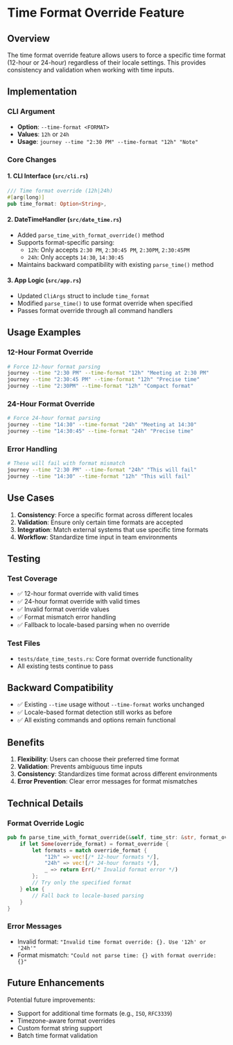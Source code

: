 # Time Format Override Feature

## Overview

The time format override feature allows users to force a specific time format (12-hour or 24-hour) regardless of their locale settings. This provides consistency and validation when working with time inputs.

## Implementation

### CLI Argument
- **Option**: `--time-format <FORMAT>`
- **Values**: `12h` or `24h`
- **Usage**: `journey --time "2:30 PM" --time-format "12h" "Note"`

### Core Changes

#### 1. CLI Interface (`src/cli.rs`)
```rust
/// Time format override (12h|24h)
#[arg(long)]
pub time_format: Option<String>,
```

#### 2. DateTimeHandler (`src/date_time.rs`)
- Added `parse_time_with_format_override()` method
- Supports format-specific parsing:
  - `12h`: Only accepts `2:30 PM`, `2:30:45 PM`, `2:30PM`, `2:30:45PM`
  - `24h`: Only accepts `14:30`, `14:30:45`
- Maintains backward compatibility with existing `parse_time()` method

#### 3. App Logic (`src/app.rs`)
- Updated `CliArgs` struct to include `time_format`
- Modified `parse_time()` to use format override when specified
- Passes format override through all command handlers

## Usage Examples

### 12-Hour Format Override
```bash
# Force 12-hour format parsing
journey --time "2:30 PM" --time-format "12h" "Meeting at 2:30 PM"
journey --time "2:30:45 PM" --time-format "12h" "Precise time"
journey --time "2:30PM" --time-format "12h" "Compact format"
```

### 24-Hour Format Override
```bash
# Force 24-hour format parsing
journey --time "14:30" --time-format "24h" "Meeting at 14:30"
journey --time "14:30:45" --time-format "24h" "Precise time"
```

### Error Handling
```bash
# These will fail with format mismatch
journey --time "2:30 PM" --time-format "24h" "This will fail"
journey --time "14:30" --time-format "12h" "This will fail"
```

## Use Cases

1. **Consistency**: Force a specific format across different locales
2. **Validation**: Ensure only certain time formats are accepted
3. **Integration**: Match external systems that use specific time formats
4. **Workflow**: Standardize time input in team environments

## Testing

### Test Coverage
- ✅ 12-hour format override with valid times
- ✅ 24-hour format override with valid times
- ✅ Invalid format override values
- ✅ Format mismatch error handling
- ✅ Fallback to locale-based parsing when no override

### Test Files
- `tests/date_time_tests.rs`: Core format override functionality
- All existing tests continue to pass

## Backward Compatibility

- ✅ Existing `--time` usage without `--time-format` works unchanged
- ✅ Locale-based format detection still works as before
- ✅ All existing commands and options remain functional

## Benefits

1. **Flexibility**: Users can choose their preferred time format
2. **Validation**: Prevents ambiguous time inputs
3. **Consistency**: Standardizes time format across different environments
4. **Error Prevention**: Clear error messages for format mismatches

## Technical Details

### Format Override Logic
```rust
pub fn parse_time_with_format_override(&self, time_str: &str, format_override: Option<&str>) -> Result<NaiveTime, JourneyError> {
    if let Some(override_format) = format_override {
        let formats = match override_format {
            "12h" => vec![/* 12-hour formats */],
            "24h" => vec![/* 24-hour formats */],
            _ => return Err(/* Invalid format error */)
        };
        // Try only the specified format
    } else {
        // Fall back to locale-based parsing
    }
}
```

### Error Messages
- Invalid format: `"Invalid time format override: {}. Use '12h' or '24h'"`
- Format mismatch: `"Could not parse time: {} with format override: {}"`

## Future Enhancements

Potential future improvements:
- Support for additional time formats (e.g., `ISO`, `RFC3339`)
- Timezone-aware format overrides
- Custom format string support
- Batch time format validation

